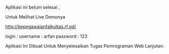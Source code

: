 Aplikasi ini belum selesai , 

Untuk Melihat Live Demonya

http://kepegawaianfalkultas.rf.gd/

login :
username : arfan 
password : 123

Aplikasi Ini Dibuat Untuk Menyelesaikan Tugas Pemrograman Web Lanjutan.
